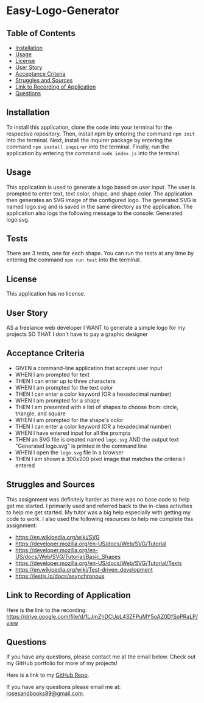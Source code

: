 # Easy-Logo-Generator

## Table of Contents
* [Installation](#installation)
* [Usage](#usage)
* [License](#license)
* [User Story](#user-story)
* [Acceptance Criteria](#acceptance-criteria)
* [Struggles and Sources](#struggles-and-sources)
* [Link to Recording of Application](#link-to-recording-of-application)
* [Questions](#questions)

## Installation
To install this application, clone the code into your terminal for the respective repository. Then, install npm by entering the command ```npm init```  into the terminal. Next, install the inquirer package by entering the command ```npm install inquirer``` into the terminal. Finally, run the application by entering the command ```node index.js``` into the terminal.

## Usage
This application is used to generate a logo based on user input. The user is prompted to enter text, text color, shape, and shape color. The application then generates an SVG image of the configured logo. The generated SVG is named logo.svg and is saved in the same directory as the application. The application also logs the following message to the console: Generated logo.svg.

## Tests
There are 3 tests, one for each shape.
You can run the tests at any time by entering the command ```npm run test``` into the terminal.
## License
This application has no license.

## User Story

AS a freelance web developer
I WANT to generate a simple logo for my projects
SO THAT I don't have to pay a graphic designer

## Acceptance Criteria

* GIVEN a command-line application that accepts user input
* WHEN I am prompted for text
* THEN I can enter up to three characters
* WHEN I am prompted for the text color
* THEN I can enter a color keyword (OR a hexadecimal number)
* WHEN I am prompted for a shape
* THEN I am presented with a list of shapes to choose from: circle, triangle, and square
* WHEN I am prompted for the shape's color
* THEN I can enter a color keyword (OR a hexadecimal number)
* WHEN I have entered input for all the prompts
* THEN an SVG file is created named `logo.svg`
AND the output text "Generated logo.svg" is printed in the command line
* WHEN I open the `logo.svg` file in a browser
* THEN I am shown a 300x200 pixel image that matches the criteria I entered

## Struggles and Sources
This assignment was definitely harder as there was no base code to help get me started. I primarily used and referred back to the in-class activities to help me get started. My tutor was a big help especially with getting my code to work. I also used the following resources to help me complete this assignment:
* https://en.wikipedia.org/wiki/SVG
* https://developer.mozilla.org/en-US/docs/Web/SVG/Tutorial
* https://developer.mozilla.org/en-US/docs/Web/SVG/Tutorial/Basic_Shapes
* https://developer.mozilla.org/en-US/docs/Web/SVG/Tutorial/Texts
* https://en.wikipedia.org/wiki/Test-driven_development
* https://jestjs.io/docs/asynchronous

## Link to Recording of Application
Here is the link to the recording: https://drive.google.com/file/d/1LJmZhDCUpL43ZFPuMY5oAZ0DfSpPRaLP/view


## Questions
If you have any questions, please contact me at the email below. Check out my GitHub portfolio for more of my projects!

Here is a link to my [GitHub Repo](https://github.com/rosesandbooks89).

If you have any questions please email me at: rosesandbooks89@gmail.com.
